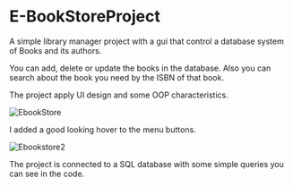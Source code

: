 # E-BookStoreProject

A simple library manager project with a gui that control a database system of Books and its authors.

You can add, delete or update the books in the database. Also you can search about the book you need by the ISBN of that book.

The project apply UI design and some OOP characteristics.

![EbookStore](https://user-images.githubusercontent.com/72660571/147883703-3b867b0c-a264-4fa5-b0c2-bcc1f3120d7f.png)

I added a good looking hover to the menu buttons.

![Ebookstore2](https://user-images.githubusercontent.com/72660571/147883747-b1f6e081-3d52-48fc-af27-57d8b1e1610d.png)

The project is connected to a SQL database with some simple queries you can see in the code.
